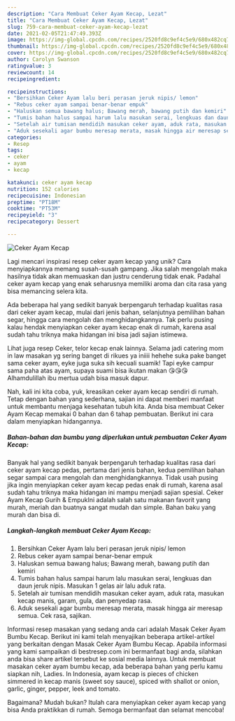 ```yaml
---
description: "Cara Membuat Ceker Ayam Kecap, Lezat"
title: "Cara Membuat Ceker Ayam Kecap, Lezat"
slug: 759-cara-membuat-ceker-ayam-kecap-lezat
date: 2021-02-05T21:47:49.393Z
image: https://img-global.cpcdn.com/recipes/2520fd8c9ef4c5e9/680x482cq70/ceker-ayam-kecap-foto-resep-utama.jpg
thumbnail: https://img-global.cpcdn.com/recipes/2520fd8c9ef4c5e9/680x482cq70/ceker-ayam-kecap-foto-resep-utama.jpg
cover: https://img-global.cpcdn.com/recipes/2520fd8c9ef4c5e9/680x482cq70/ceker-ayam-kecap-foto-resep-utama.jpg
author: Carolyn Swanson
ratingvalue: 3
reviewcount: 14
recipeingredient:

recipeinstructions:
- "Bersihkan Ceker Ayam lalu beri perasan jeruk nipis/ lemon"
- "Rebus ceker ayam sampai benar-benar empuk"
- "Haluskan semua bawang halus; Bawang merah, bawang putih dan kemiri"
- "Tumis bahan halus sampai harum lalu masukan serai, lengkuas dan daun jeruk nipis. Masukan 1 gelas air lalu aduk rata."
- "Setelah air tumisan mendidih masukan ceker ayam, aduk rata, masukan kecap manis, garam, gula, dan penyedap rasa."
- "Aduk sesekali agar bumbu meresap merata, masak hingga air meresap semua. Cek rasa, sajikan."
categories:
- Resep
tags:
- ceker
- ayam
- kecap

katakunci: ceker ayam kecap 
nutrition: 152 calories
recipecuisine: Indonesian
preptime: "PT18M"
cooktime: "PT53M"
recipeyield: "3"
recipecategory: Dessert

---
```



![Ceker Ayam Kecap](https://img-global.cpcdn.com/recipes/2520fd8c9ef4c5e9/680x482cq70/ceker-ayam-kecap-foto-resep-utama.jpg)

Lagi mencari inspirasi resep ceker ayam kecap yang unik? Cara menyiapkannya memang susah-susah gampang. Jika salah mengolah maka hasilnya tidak akan memuaskan dan justru cenderung tidak enak. Padahal ceker ayam kecap yang enak seharusnya memiliki aroma dan cita rasa yang bisa memancing selera kita.

Ada beberapa hal yang sedikit banyak berpengaruh terhadap kualitas rasa dari ceker ayam kecap, mulai dari jenis bahan, selanjutnya pemilihan bahan segar, hingga cara mengolah dan menghidangkannya. Tak perlu pusing kalau hendak menyiapkan ceker ayam kecap enak di rumah, karena asal sudah tahu triknya maka hidangan ini bisa jadi sajian istimewa.

Lihat juga resep Ceker, telor kecap enak lainnya. Selama jadi catering mom in law masakan yg sering banget di rikues ya iniiii hehehe suka pake banget sama ceker ayam, eyke juga suka sih kecuali suamik! Tapi eyke campur sama paha atas ayam, supaya suami bisa ikutan makan 😘😘😘 Alhamdulillah ibu mertua udah bisa masuk dapur.


Nah, kali ini kita coba, yuk, kreasikan ceker ayam kecap sendiri di rumah. Tetap dengan bahan yang sederhana, sajian ini dapat memberi manfaat untuk membantu menjaga kesehatan tubuh kita. Anda bisa membuat Ceker Ayam Kecap memakai 0 bahan dan 6 tahap pembuatan. Berikut ini cara dalam menyiapkan hidangannya.

<!--inarticleads1-->

##### Bahan-bahan dan bumbu yang diperlukan untuk pembuatan Ceker Ayam Kecap:



Banyak hal yang sedikit banyak berpengaruh terhadap kualitas rasa dari ceker ayam kecap pedas, pertama dari jenis bahan, kedua pemilihan bahan segar sampai cara mengolah dan menghidangkannya. Tidak usah pusing jika ingin menyiapkan ceker ayam kecap pedas enak di rumah, karena asal sudah tahu triknya maka hidangan ini mampu menjadi sajian spesial. Ceker Ayam Kecap Gurih &amp; EmpukIni adalah salah satu makanan favorit yang murah, meriah dan buatnya sangat mudah dan simple. Bahan baku yang murah dan bisa di. 

<!--inarticleads2-->

##### Langkah-langkah membuat Ceker Ayam Kecap:

1. Bersihkan Ceker Ayam lalu beri perasan jeruk nipis/ lemon
1. Rebus ceker ayam sampai benar-benar empuk
1. Haluskan semua bawang halus; Bawang merah, bawang putih dan kemiri
1. Tumis bahan halus sampai harum lalu masukan serai, lengkuas dan daun jeruk nipis. Masukan 1 gelas air lalu aduk rata.
1. Setelah air tumisan mendidih masukan ceker ayam, aduk rata, masukan kecap manis, garam, gula, dan penyedap rasa.
1. Aduk sesekali agar bumbu meresap merata, masak hingga air meresap semua. Cek rasa, sajikan.


Informasi resep masakan yang sedang anda cari adalah Masak Ceker Ayam Bumbu Kecap. Berikut ini kami telah menyajikan beberapa artikel-artikel yang berkaitan dengan Masak Ceker Ayam Bumbu Kecap. Apabila informasi yang kami sampaikan di bestresep.com ini bermanfaat bagi anda, silahkan anda bisa share artikel tersebut ke sosial media lainnya. Untuk membuat masakan ceker ayam bumbu kecap, ada beberapa bahan yang perlu kamu siapkan nih, Ladies. In Indonesia, ayam kecap is pieces of chicken simmered in kecap manis (sweet soy sauce), spiced with shallot or onion, garlic, ginger, pepper, leek and tomato. 

Bagaimana? Mudah bukan? Itulah cara menyiapkan ceker ayam kecap yang bisa Anda praktikkan di rumah. Semoga bermanfaat dan selamat mencoba!
